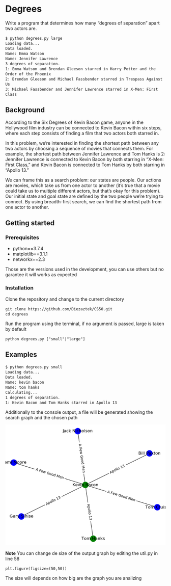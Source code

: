 # Degrees

Write a program that determines how many “degrees of separation” apart two actors are.

```
$ python degrees.py large
Loading data...
Data loaded.
Name: Emma Watson
Name: Jennifer Lawrence
3 degrees of separation.
1: Emma Watson and Brendan Gleeson starred in Harry Potter and the Order of the Phoenix
2: Brendan Gleeson and Michael Fassbender starred in Trespass Against Us
3: Michael Fassbender and Jennifer Lawrence starred in X-Men: First Class
```

## Background

According to the Six Degrees of Kevin Bacon game, anyone in the Hollywood film industry can be connected to Kevin Bacon within six steps, where each step consists of finding a film that two actors both starred in.

In this problem, we’re interested in finding the shortest path between any two actors by choosing a sequence of movies that connects them. For example, the shortest path between Jennifer Lawrence and Tom Hanks is 2: Jennifer Lawrence is connected to Kevin Bacon by both starring in “X-Men: First Class,” and Kevin Bacon is connected to Tom Hanks by both starring in “Apollo 13.”

We can frame this as a search problem: our states are people. Our actions are movies, which take us from one actor to another (it’s true that a movie could take us to multiple different actors, but that’s okay for this problem). Our initial state and goal state are defined by the two people we’re trying to connect. By using breadth-first search, we can find the shortest path from one actor to another.

## Getting started

### Prerequisites

- python==3.7.4
- matplotlib==3.1.1
- networkx==2.3

Those are the versions used in the development, you can use others but no garantee it will works as expected

### Installation

Clone the repository and change to the current directory

```
git clone https://github.com/Diezaztek/CS50.git
cd degrees
```

Run the program using the terminal, if no argument is passed, large is taken by default

```
python degrees.py ["small"|"large"]
```

## Examples

```
$ python degrees.py small
Loading data...
Data loaded.
Name: kevin bacon
Name: tom hanks
Calculating...
1 degrees of separation.
1: Kevin Bacon and Tom Hanks starred in Apollo 13
```

Additionally to the console output, a file will be generated showing the search graph and the chosen path

![Output graph example](result_graph_example.png)

**Note** You can change de size of the output graph by editing the util.py in line 58
```
plt.figure(figsize=(50,50))
```

The size will depends on how big are the graph you are analizing 